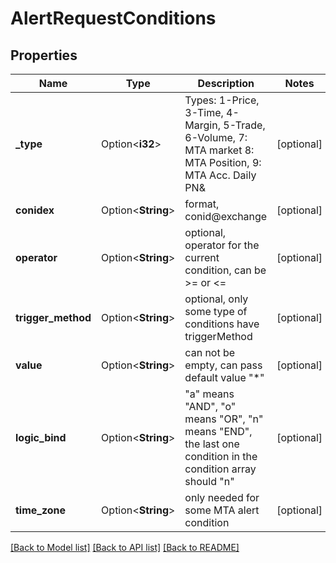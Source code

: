 # AlertRequestConditions

## Properties

Name | Type | Description | Notes
------------ | ------------- | ------------- | -------------
**_type** | Option<**i32**> | Types: 1-Price, 3-Time, 4-Margin, 5-Trade, 6-Volume, 7: MTA market 8: MTA Position, 9: MTA Acc. Daily PN&  | [optional]
**conidex** | Option<**String**> | format, conid@exchange | [optional]
**operator** | Option<**String**> | optional, operator for the current condition, can be >= or <= | [optional]
**trigger_method** | Option<**String**> | optional, only some type of conditions have triggerMethod | [optional]
**value** | Option<**String**> | can not be empty, can pass default value \"*\" | [optional]
**logic_bind** | Option<**String**> | \"a\" means \"AND\", \"o\" means \"OR\", \"n\" means \"END\", the last one condition in the condition array should \"n\"  | [optional]
**time_zone** | Option<**String**> | only needed for some MTA alert condition | [optional]

[[Back to Model list]](../README.md#documentation-for-models) [[Back to API list]](../README.md#documentation-for-api-endpoints) [[Back to README]](../README.md)



